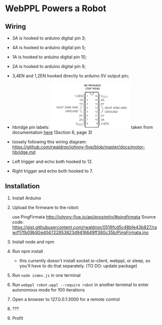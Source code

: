 # WebPPL Powers a Robot

## Wiring

- 3A is hooked to arduino digital pin 3;
- 4A is hooked to arduino digital pin 5;
- 1A is hooked to arduino digital pin 10;
- 2A is hooked to arduino digital pin 9;
- 3,4EN and 1,2EN hooked directly to arduino 5V output pin;
- hbridge pin labels: ![Diagram](/images/h_bridge_diagram.png) taken from documentation [here](http://www.ti.com/lit/ds/symlink/sn754410.pdf) (Section 6, page 3)
- loosely following this wiring diagram:
https://github.com/rwaldron/johnny-five/blob/master/docs/motor-hbridge.md

- Left trigger and echo both hooked to 12.
- Right trigger and echo both hooked to 7.

## Installation

1. Install Arduino

2. Upload the firmware to the robot:

	use PingFirmata
	http://johnny-five.io/api/proximity/#pingfirmata
	Source code: 
	https://gist.githubusercontent.com/rwaldron/0519fcd5c48bfe43b827/raw/f17fb09b92ed04722953823d9416649ff380c35b/PingFirmata.ino

3. Install node and npm

4. Run npm install
	
	* this currently doesn't install socket.io-client, webppl, or sleep, so you'll have to do that separately. (TO DO: update package)

5. Run `node index.js` in one terminal

6. Run `webppl robot.wppl --require robot` in another terminal to enter autonomous mode for 100 iterations

7. Open a browser to 127.0.0.1:3000 for a remote control

8. ???

9. Profit